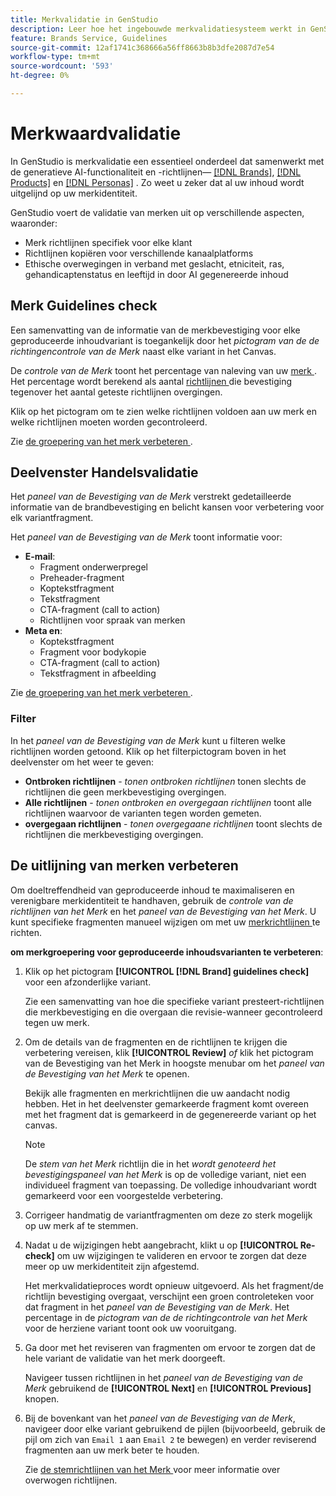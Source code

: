 ```yaml
---
title: Merkvalidatie in GenStudio
description: Leer hoe het ingebouwde merkvalidatiesysteem werkt in GenStudio.
feature: Brands Service, Guidelines
source-git-commit: 12af1741c368666a56ff8663b8b3dfe2087d7e54
workflow-type: tm+mt
source-wordcount: '593'
ht-degree: 0%

---
```



# Merkwaardvalidatie

In GenStudio is merkvalidatie een essentieel onderdeel dat samenwerkt met de generatieve AI-functionaliteit en -richtlijnen— [[!DNL Brands]](/help/user-guide/guidelines/brands.md), [[!DNL Products]](/help/user-guide/guidelines/products.md) en [[!DNL Personas]](/help/user-guide/guidelines/personas.md) . Zo weet u zeker dat al uw inhoud wordt uitgelijnd op uw merkidentiteit.

GenStudio voert de validatie van merken uit op verschillende aspecten, waaronder:

* Merk richtlijnen specifiek voor elke klant
* Richtlijnen kopiëren voor verschillende kanaalplatforms
* Ethische overwegingen in verband met geslacht, etniciteit, ras, gehandicaptenstatus en leeftijd in door AI gegenereerde inhoud

## Merk Guidelines check

Een samenvatting van de informatie van de merkbevestiging voor elke geproduceerde inhoudvariant is toegankelijk door het _pictogram van de de richtingencontrole van de Merk_ naast elke variant in het Canvas.

De _controle van de Merk_ toont het percentage van naleving van uw [ merk ](brands.md). Het percentage wordt berekend als aantal [ richtlijnen ](overview.md) die bevestiging tegenover het aantal geteste richtlijnen overgingen.

Klik op het pictogram om te zien welke richtlijnen voldoen aan uw merk en welke richtlijnen moeten worden gecontroleerd.

Zie [ de groepering van het merk verbeteren ](#improve-brand-alignment).

## Deelvenster Handelsvalidatie

Het _paneel van de Bevestiging van de Merk_ verstrekt gedetailleerde informatie van de brandbevestiging en belicht kansen voor verbetering voor elk variantfragment.

Het _paneel van de Bevestiging van de Merk_ toont informatie voor:

* **E-mail**:
   * Fragment onderwerpregel
   * Preheader-fragment
   * Koptekstfragment
   * Tekstfragment
   * CTA-fragment (call to action)
   * Richtlijnen voor spraak van merken
* **Meta en**:
   * Koptekstfragment
   * Fragment voor bodykopie
   * CTA-fragment (call to action)
   * Tekstfragment in afbeelding

Zie [ de groepering van het merk verbeteren ](#improve-brand-alignment).

### Filter

In het _paneel van de Bevestiging van de Merk_ kunt u filteren welke richtlijnen worden getoond. Klik op het filterpictogram boven in het deelvenster om het weer te geven:

* **Ontbroken richtlijnen** - _tonen ontbroken richtlijnen_ tonen slechts de richtlijnen die geen merkbevestiging overgingen.
* **Alle richtlijnen** - _tonen ontbroken en overgegaan richtlijnen_ toont alle richtlijnen waarvoor de varianten tegen worden gemeten.
* **overgegaan richtlijnen** - _tonen overgegaane richtlijnen_ toont slechts de richtlijnen die merkbevestiging overgingen.

<!-- The _Brand Validation panel_ has different areas of focus for each content channel:

* Email - brand voice and channel compliance
* Images - application photography restrictions and other considerations -->

## De uitlijning van merken verbeteren

Om doeltreffendheid van geproduceerde inhoud te maximaliseren en verenigbare merkidentiteit te handhaven, gebruik de _controle van de richtlijnen van het Merk_ en het _paneel van de Bevestiging van het Merk_. U kunt specifieke fragmenten manueel wijzigen om met uw [ merkrichtlijnen ](brands.md) te richten.

**om merkgroepering voor geproduceerde inhoudsvarianten te verbeteren**:

1. Klik op het pictogram **[!UICONTROL [!DNL Brand] guidelines check]** voor een afzonderlijke variant.

   Zie een samenvatting van hoe die specifieke variant presteert-richtlijnen die merkbevestiging en die overgaan die revisie-wanneer gecontroleerd tegen uw merk.

1. Om de details van de fragmenten en de richtlijnen te krijgen die verbetering vereisen, klik **[!UICONTROL Review]** _of_ klik het pictogram van de Bevestiging van het Merk in hoogste menubar om het _paneel van de Bevestiging van het Merk_ te openen.

   Bekijk alle fragmenten en merkrichtlijnen die uw aandacht nodig hebben. Het in het deelvenster gemarkeerde fragment komt overeen met het fragment dat is gemarkeerd in de gegenereerde variant op het canvas.

   >[!NOTE]
   >
   > De _stem van het Merk_ richtlijn die in het _wordt genoteerd het bevestigingspaneel van het Merk_ is op de volledige variant, niet een individueel fragment van toepassing. De volledige inhoudvariant wordt gemarkeerd voor een voorgestelde verbetering.

1. Corrigeer handmatig de variantfragmenten om deze zo sterk mogelijk op uw merk af te stemmen.

1. Nadat u de wijzigingen hebt aangebracht, klikt u op **[!UICONTROL Re-check]** om uw wijzigingen te valideren en ervoor te zorgen dat deze meer op uw merkidentiteit zijn afgestemd.

   Het merkvalidatieproces wordt opnieuw uitgevoerd. Als het fragment/de richtlijn bevestiging overgaat, verschijnt een groen controleteken voor dat fragment in het _paneel van de Bevestiging van de Merk_. Het percentage in de _pictogram van de de richtingcontrole van het Merk_ voor de herziene variant toont ook uw vooruitgang.

1. Ga door met het reviseren van fragmenten om ervoor te zorgen dat de hele variant de validatie van het merk doorgeeft.

   Navigeer tussen richtlijnen in het _paneel van de Bevestiging van de Merk_ gebruikend de **[!UICONTROL Next]** en **[!UICONTROL Previous]** knopen.

1. Bij de bovenkant van het _paneel van de Bevestiging van de Merk_, navigeer door elke variant gebruikend de pijlen (bijvoorbeeld, gebruik de pijl om zich van `Email 1` aan `Email 2` te bewegen) en verder reviserend fragmenten aan uw merk beter te houden.

   Zie [ de stemrichtlijnen van het Merk ](/help/user-guide/guidelines/brands.md#brand-voice-guidelines) voor meer informatie over overwogen richtlijnen.
